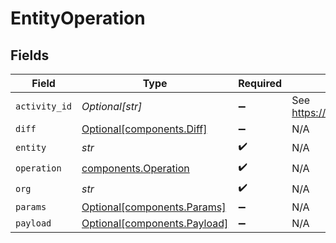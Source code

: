 # EntityOperation


## Fields

| Field                                                          | Type                                                           | Required                                                       | Description                                                    | Example                                                        |
| -------------------------------------------------------------- | -------------------------------------------------------------- | -------------------------------------------------------------- | -------------------------------------------------------------- | -------------------------------------------------------------- |
| `activity_id`                                                  | *Optional[str]*                                                | :heavy_minus_sign:                                             | See https://github.com/ulid/spec                               | 01F130Q52Q6MWSNS8N2AVXV4JN                                     |
| `diff`                                                         | [Optional[components.Diff]](../../models/shared/diff.md)       | :heavy_minus_sign:                                             | N/A                                                            |                                                                |
| `entity`                                                       | *str*                                                          | :heavy_check_mark:                                             | N/A                                                            |                                                                |
| `operation`                                                    | [components.Operation](../../models/shared/operation.md)       | :heavy_check_mark:                                             | N/A                                                            |                                                                |
| `org`                                                          | *str*                                                          | :heavy_check_mark:                                             | N/A                                                            | 123                                                            |
| `params`                                                       | [Optional[components.Params]](../../models/shared/params.md)   | :heavy_minus_sign:                                             | N/A                                                            |                                                                |
| `payload`                                                      | [Optional[components.Payload]](../../models/shared/payload.md) | :heavy_minus_sign:                                             | N/A                                                            |                                                                |